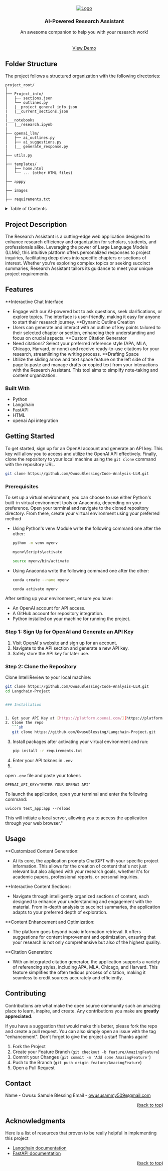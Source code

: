 
<!-- PROJECT LOGO -->
<br />
<div align="center">

  <a href="https://github.com/othneildrew/Best-README-Template">
    <img src="https://static.zawya.com/view/acePublic/alias/contentid/N2RmYzc1MmQtMGU1Zi00/52/1328784596.webp?q=0.75&f=3%3A2&w=3840" alt="Logo">
  </a>

  <h3 align="center">AI-Powered Research Assistant</h3>

  <p align="center">
    An awesome companion to help you with your research work!
    <br />
    <br />
    <br />
    <a href="https://www.youtube.com/watch?v=ZIc3XJcc5Lg">View Demo</a>
  
</div>

## Folder Structure

The project follows a structured organization with the following directories:

```plaintext
project_root/
│
├── Project_info/
│   ├── sections.json
│   └── outlines.py
│   |__project_general_info.json
|   |__current_sections.json
|
|___notebooks
|   |__research.ipynb
|
├── openai_llm/
│   ├── ai_outlines.py
│   ├── ai_suggestions.py
|   |__ generate_response.py
│
├── utils.py
│
├── templates/
│   ├── home.html
│   └── ... (other HTML files)
│
├── apppy
│
├── images
│
├── requirements.txt

```

<!-- TABLE OF CONTENTS -->
<details>
  <summary>Table of Contents</summary>
  <ol>
    <li>
      <a href="#about-the-project">Project Description</a>
      <ul>
        <li><a href="#features">Features</a></li>
        <ul>
        <li><a href="#built-with">Built With</a></li>
      </ul>
      </ul>
    </li>
    <li>
      <a href="#getting-started">Getting Started</a>
      <ul>
        <li><a href="#prerequisites">Prerequisites</a></li>
        <li><a href="#installation">Installation</a></li>
      </ul>
    </li>
    <li><a href="#usage">Usage</a></li>
    <li><a href="#roadmap">Roadmap</a></li>
    <li><a href="#contributing">Contributing</a></li>
    <li><a href="#license">License</a></li>
    <li><a href="#contact">Contact</a></li>
    <li><a href="#acknowledgments">Acknowledgments</a></li>
  </ol>
</details>


<!-- ABOUT THE PROJECT -->
## Project Description
The Research Assistant is a cutting-edge web application designed to enhance research efficiency and organization for scholars, students, and professionals alike. Leveraging the power of Large Language Models (LLMs), this intuitive platform offers personalized responses to project inquiries, facilitating deep dives into specific chapters or sections of interest. Whether you're exploring complex topics or seeking succinct summaries, Research Assistant tailors its guidance to meet your unique project requirements.
## Features

**Interactive Chat Interface
- Engage with our AI-powered bot to ask questions, seek clarifications, or explore topics. The interface is user-friendly, making it easy for anyone to start their research journey.
**Dynamic Outline Creation
- Users can generate and interact with an outline of key points tailored to their selected chapter or section, enhancing their understanding and focus on crucial aspects.
**Custom Citation Generator
- Need citations? Select your preferred reference style (APA, MLA, Chicago, Harvard, or none) and receive ready-to-use citations for your research, streamlining the writing process.
**Drafting Space
- Utilize the sliding arrow and text space feature on the left side of the page to paste and manage drafts or copied text from your interactions with the Research Assistant. This tool aims to simplify note-taking and content organization.


### Built With
* Python
* Langchain
* FastAPI
* HTML
* openai Api integration


<!-- GETTING STARTED -->
## Getting Started

To get started, sign up for an OpenAI account and generate an API key. This key will allow you to access and utilize the OpenAI API effectively. Finally, clone the repository to your local machine using the `git clone` command with the repository URL.
```sh
git clone https://github.com/OwusuBlessing/Code-Analysis-LLM.git
```

### Prerequisites
To set up a virtual environment, you can choose to use either Python's built-in virtual environment tools or Anaconda, depending on your preference. Open your terminal and navigate to the cloned repository directory. From there, create your virtual environment using your preferred method
* Using Python's venv Module write the following command one after the other:
  ```sh
  python -m venv myenv
  
  myenv\Scripts\activate
  
  source myenv/bin/activate

  ```
  

* Using Anaconda write the following command one after the other:
  ```sh
  conda create --name myenv
  
  conda activate myenv
  ```



After setting up your environment, ensure you have:
- An OpenAI account for API access.
- A GitHub account for repository integration.
- Python installed on your machine for running the project.

### Step 1: Sign Up for OpenAI and Generate an API Key

1. Visit [OpenAI's website](https://openai.com/) and sign up for an account.
2. Navigate to the API section and generate a new API key.
3. Safely store the API key for later use.

### Step 2: Clone the Repository

Clone IntelliReview to your local machine:

```sh
git clone https://github.com/OwusuBlessing/Code-Analysis-LLM.git
cd Langchain-Project


### Installation


1. Get your API Key at [https://platform.openai.com/](https://platform.openai.com/)
2. Clone the repo
   ```sh
   git clone https://github.com/OwusuBlessing/Langchain-Project.git
   ```
3. Install packages after activating your virtual environment and run:
   ```sh
   pip install -r requirements.txt
   ```
4. Enter your API toknes  in `.env`
5. 
open `.env` file  and paste your tokens

   ```env
   OPENAI_API_KEY="ENTER YOUR OPENAI API"
   ```
To launch the application, open your terminal and enter the following command:
```
uvicorn test_app:app --reload
```
This will initiate a local server, allowing you to access the application through your web browser."
<!-- USAGE EXAMPLES -->
## Usage

**Customized Content Generation:
- At its core, the application prompts ChatGPT with your specific project information. This allows for the creation of content that's not just relevant but also aligned with your research goals, whether it's for academic papers, professional reports, or personal inquiries.

**Interactive Content Sections: 
- Navigate through intelligently organized sections of content, each designed to enhance your understanding and engagement with the material. From in-depth analysis to succinct summaries, the application adapts to your preferred depth of exploration.

**Content Enhancement and Optimization:
- The platform goes beyond basic information retrieval. It offers suggestions for content improvement and optimization, ensuring that your research is not only comprehensive but also of the highest quality.

**Citation Generation: 
- With an integrated citation generator, the application supports a variety of referencing styles, including APA, MLA, Chicago, and Harvard. This feature simplifies the often tedious process of citation, making it seamless to credit sources accurately and efficiently.



<!-- CONTRIBUTING -->
## Contributing

Contributions are what make the open source community such an amazing place to learn, inspire, and create. Any contributions you make are **greatly appreciated**.

If you have a suggestion that would make this better, please fork the repo and create a pull request. You can also simply open an issue with the tag "enhancement".
Don't forget to give the project a star! Thanks again!

1. Fork the Project
2. Create your Feature Branch (`git checkout -b feature/AmazingFeature`)
3. Commit your Changes (`git commit -m 'Add some AmazingFeature'`)
4. Push to the Branch (`git push origin feature/AmazingFeature`)
5. Open a Pull Request


<!-- CONTACT -->
## Contact
Name - Owusu Samule Blessing
Email - owususammy509@gmail.com

<p align="right">(<a href="#readme-top">back to top</a>)</p>



<!-- ACKNOWLEDGMENTS -->
## Acknowledgments

Here is a list of resources that proven to be really helpful in implementing this project

* [Langchain documentation](https://python.langchain.com/docs/get_started/introduction/)
* [FastAPI documentation](https://fastapi.tiangolo.com/)
<p align="right">(<a href="#readme-top">back to top</a>)</p>

